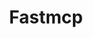 ---
created: '2025-09-16T15:05:15.653572'
modified: '2025-09-17T17:15:05.751400'
ship_factor: 5
subtype: mcp-servers
tags: []
title: Fastmcp
type: tool
version: 1
---